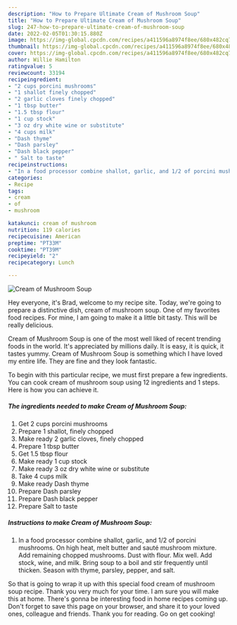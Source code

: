 ```yaml
---
description: "How to Prepare Ultimate Cream of Mushroom Soup"
title: "How to Prepare Ultimate Cream of Mushroom Soup"
slug: 247-how-to-prepare-ultimate-cream-of-mushroom-soup
date: 2022-02-05T01:30:15.880Z
image: https://img-global.cpcdn.com/recipes/a411596a8974f8ee/680x482cq70/cream-of-mushroom-soup-recipe-main-photo.jpg
thumbnail: https://img-global.cpcdn.com/recipes/a411596a8974f8ee/680x482cq70/cream-of-mushroom-soup-recipe-main-photo.jpg
cover: https://img-global.cpcdn.com/recipes/a411596a8974f8ee/680x482cq70/cream-of-mushroom-soup-recipe-main-photo.jpg
author: Willie Hamilton
ratingvalue: 5
reviewcount: 33194
recipeingredient:
- "2 cups porcini mushrooms"
- "1 shallot finely chopped"
- "2 garlic cloves finely chopped"
- "1 tbsp butter"
- "1.5 tbsp flour"
- "1 cup stock"
- "3 oz dry white wine or substitute"
- "4 cups milk"
- "Dash thyme"
- "Dash parsley"
- "Dash black pepper"
- " Salt to taste"
recipeinstructions:
- "In a food processor combine shallot, garlic, and 1/2 of porcini mushrooms. On high heat, melt butter and sauté mushroom mixture. Add remaining chopped mushrooms. Dust with flour. Mix well. Add stock, wine, and milk. Bring soup to a boil and stir frequently until thicken. Season with thyme, parsley, pepper, and salt."
categories:
- Recipe
tags:
- cream
- of
- mushroom

katakunci: cream of mushroom 
nutrition: 119 calories
recipecuisine: American
preptime: "PT33M"
cooktime: "PT39M"
recipeyield: "2"
recipecategory: Lunch

---
```



![Cream of Mushroom Soup](https://img-global.cpcdn.com/recipes/a411596a8974f8ee/680x482cq70/cream-of-mushroom-soup-recipe-main-photo.jpg)

Hey everyone, it's Brad, welcome to my recipe site. Today, we're going to prepare a distinctive dish, cream of mushroom soup. One of my favorites food recipes. For mine, I am going to make it a little bit tasty. This will be really delicious.



Cream of Mushroom Soup is one of the most well liked of recent trending foods in the world. It's appreciated by millions daily. It is easy, it is quick, it tastes yummy. Cream of Mushroom Soup is something which I have loved my entire life. They are fine and they look fantastic.


To begin with this particular recipe, we must first prepare a few ingredients. You can cook cream of mushroom soup using 12 ingredients and 1 steps. Here is how you can achieve it.

<!--inarticleads1-->

##### The ingredients needed to make Cream of Mushroom Soup:

1. Get 2 cups porcini mushrooms
1. Prepare 1 shallot, finely chopped
1. Make ready 2 garlic cloves, finely chopped
1. Prepare 1 tbsp butter
1. Get 1.5 tbsp flour
1. Make ready 1 cup stock
1. Make ready 3 oz dry white wine or substitute
1. Take 4 cups milk
1. Make ready Dash thyme
1. Prepare Dash parsley
1. Prepare Dash black pepper
1. Prepare  Salt to taste




<!--inarticleads2-->

##### Instructions to make Cream of Mushroom Soup:

1. In a food processor combine shallot, garlic, and 1/2 of porcini mushrooms. On high heat, melt butter and sauté mushroom mixture. Add remaining chopped mushrooms. Dust with flour. Mix well. Add stock, wine, and milk. Bring soup to a boil and stir frequently until thicken. Season with thyme, parsley, pepper, and salt.




So that is going to wrap it up with this special food cream of mushroom soup recipe. Thank you very much for your time. I am sure you will make this at home. There's gonna be interesting food in home recipes coming up. Don't forget to save this page on your browser, and share it to your loved ones, colleague and friends. Thank you for reading. Go on get cooking!
